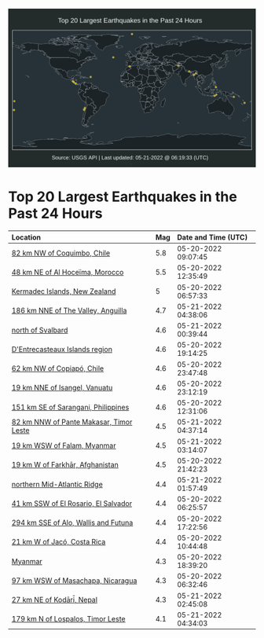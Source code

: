 ![Map](./map.png)

# Top 20 Largest Earthquakes in the Past 24 Hours

| Location | Mag | Date and Time (UTC) |
|:---|:---|:---|
| [82 km NW of Coquimbo, Chile](https://earthquake.usgs.gov/earthquakes/eventpage/us6000hmkd) | 5.8 | 05-20-2022 09:07:45 |
| [48 km NE of Al Hoceïma, Morocco](https://earthquake.usgs.gov/earthquakes/eventpage/us6000hmld) | 5.5 | 05-20-2022 12:35:49 |
| [Kermadec Islands, New Zealand](https://earthquake.usgs.gov/earthquakes/eventpage/us6000hmk3) | 5 | 05-20-2022 06:57:33 |
| [186 km NNE of The Valley, Anguilla](https://earthquake.usgs.gov/earthquakes/eventpage/us6000hmuj) | 4.7 | 05-21-2022 04:38:06 |
| [north of Svalbard](https://earthquake.usgs.gov/earthquakes/eventpage/us6000hmtm) | 4.6 | 05-21-2022 00:39:44 |
| [D'Entrecasteaux Islands region](https://earthquake.usgs.gov/earthquakes/eventpage/us6000hmr3) | 4.6 | 05-20-2022 19:14:25 |
| [62 km NW of Copiapó, Chile](https://earthquake.usgs.gov/earthquakes/eventpage/us6000hmtc) | 4.6 | 05-20-2022 23:47:48 |
| [19 km NNE of Isangel, Vanuatu](https://earthquake.usgs.gov/earthquakes/eventpage/us6000hmt5) | 4.6 | 05-20-2022 23:12:19 |
| [151 km SE of Sarangani, Philippines](https://earthquake.usgs.gov/earthquakes/eventpage/us6000hmlc) | 4.6 | 05-20-2022 12:31:06 |
| [82 km NNW of Pante Makasar, Timor Leste](https://earthquake.usgs.gov/earthquakes/eventpage/us6000hmul) | 4.5 | 05-21-2022 04:37:14 |
| [19 km WSW of Falam, Myanmar](https://earthquake.usgs.gov/earthquakes/eventpage/us6000hmu6) | 4.5 | 05-21-2022 03:14:07 |
| [19 km W of Farkhār, Afghanistan](https://earthquake.usgs.gov/earthquakes/eventpage/us6000hmsd) | 4.5 | 05-20-2022 21:42:23 |
| [northern Mid-Atlantic Ridge](https://earthquake.usgs.gov/earthquakes/eventpage/us6000hmtw) | 4.4 | 05-21-2022 01:57:49 |
| [41 km SSW of El Rosario, El Salvador](https://earthquake.usgs.gov/earthquakes/eventpage/us6000hmjk) | 4.4 | 05-20-2022 06:25:57 |
| [294 km SSE of Alo, Wallis and Futuna](https://earthquake.usgs.gov/earthquakes/eventpage/us6000hmqc) | 4.4 | 05-20-2022 17:22:56 |
| [21 km W of Jacó, Costa Rica](https://earthquake.usgs.gov/earthquakes/eventpage/us6000hml1) | 4.4 | 05-20-2022 10:44:48 |
| [Myanmar](https://earthquake.usgs.gov/earthquakes/eventpage/us6000hmqu) | 4.3 | 05-20-2022 18:39:20 |
| [97 km WSW of Masachapa, Nicaragua](https://earthquake.usgs.gov/earthquakes/eventpage/us6000hmjv) | 4.3 | 05-20-2022 06:32:46 |
| [27 km NE of Kodāri̇̄, Nepal](https://earthquake.usgs.gov/earthquakes/eventpage/us6000hmu1) | 4.3 | 05-21-2022 02:45:08 |
| [179 km N of Lospalos, Timor Leste](https://earthquake.usgs.gov/earthquakes/eventpage/us6000hmuk) | 4.1 | 05-21-2022 04:34:03 |
